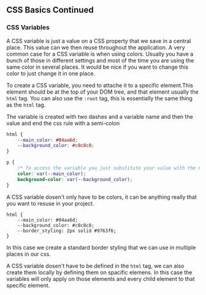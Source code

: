 ## CSS Basics Continued

### CSS Variables
A CSS variable is just a value on a CSS property that we save in a central place. This value can we then reuse throughout the application. A very common case for a CSS variable is when using colors. Usually you have a bunch of those in different settings and most of the time you are using the same color in several places. It would be nice if you want to change this color to just change it in one place.

To create a CSS variable, you need to attache it to a specific element.This element should be at the top of your DOM tree, and that element usually the `html` tag. You can also use the `:root` tag, this is essentially the same thing as the `html` tag.

The variable is created with two dashes and a variable name and then the value and end the css rule with a semi-colon

```css
html {
    --main_color: #04aa6d;
    --background_color: #c8c8c8;
}

p {
    /* To access the variable you just substitute your value with the CSS variable inside parentheses and the `var` keyword */
    color: var(--main_color);
    background-color: var(--background_color);
}
```

A CSS variable dosen't only have to be colors, it can be anything really that you want to resuse in your project.
```
html {
    --main_color: #04aa6d;
    --background_color: #c8c8c8;
    --border_styling: 2px solid #9763f6;
}
```
In this case we create a standard border styling that we can use in multiple places in our css.

A CSS variable dosen't have to be defined in the `html` tag, we can also create them locally by defining them on spacific elemens. In this case the variables will only apply on those elements and every child element to that specific element.